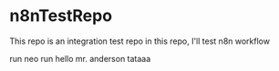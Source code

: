 # n8nTestRepo
This repo is an integration test repo
in this repo, I'll test n8n workflow

run neo run
hello mr. anderson
tataaa
